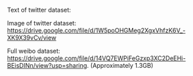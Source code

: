 Text of twitter dataset: 

Image of twitter dataset: https://drive.google.com/file/d/1W5poOHGMeg2XgxVhfzK6V_-XK9X39vCv/view

Full weibo dataset: https://drive.google.com/file/d/14VQ7EWPiFeGzxp3XC2DeEHi-BEisDINn/view?usp=sharing. (Approximately 1.3GB)
